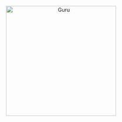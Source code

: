 <p align="center">  
  <a href="https://youtu.be/WcA7GZuaN0A">
    <img alt="Guru" height="300" src="https://ibb.co/5hMZZL3">
